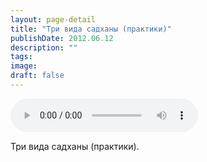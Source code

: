 ```yaml
---
layout: page-detail
title: "Три вида садханы (практики)"
publishDate: 2012.06.12
description: ""
tags:
image:
draft: false
---
```


<audio title="2012.06.12 - Три вида садханы (практики).mp3" src="https://filer-api.advayta.org/v1.0/public/files/74398" controls=""></audio>

 Три вида садханы (практики). 

  
